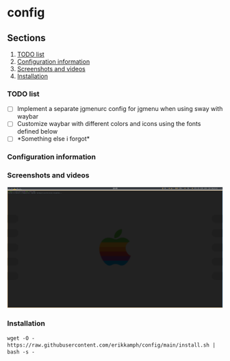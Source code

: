 # config

## Sections
1. [TODO list](#todo-list)
2. [Configuration information](#configuration-information)
3. [Screenshots and videos](#screenshots-and-videos)
4. [Installation](#installation)

### TODO list
- [ ] Implement a separate jgmenurc config for jgmenu when using sway with waybar
- [ ] Customize waybar with different colors and icons using the fonts defined below
- [ ] \*Something else i forgot\*

### Configuration information


### Screenshots and videos
![Screenshot of configuration](1648541004.png)

### Installation
```
wget -O - https://raw.githubusercontent.com/erikkamph/config/main/install.sh | bash -s -
```

